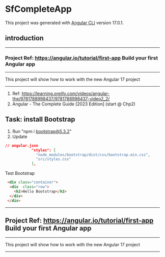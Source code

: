 # SfCompleteApp

This project was generated with [Angular CLI](https://github.com/angular/angular-cli) version 17.0.1.

## introduction

***

### Project Ref: <https://angular.io/tutorial/first-app>   Build your first Angular app

***
This project will show how to work with the new Angular 17 project
***

1. Ref: <https://learning.oreilly.com/videos/angular-the/9781788998437/9781788998437-video2_2/>
2. Angular - The Complete Guide [2023 Edition] (start @ Chp2)

## Task: install Bootstrap

1. Run "npm i bootstrap@5.3.2"
2. Update

```json
// angular.json
            "styles": [
              "node_modules/bootstrap/dist/css/bootstrap.min.css",
              "src/styles.css"
            ],
```

Test Bootstrap

```html
 <div class="container">
  <div  class="row">
    <h2>Hello Bootstrap</h2>
  </div>
 </div>
 ```

***

## Project Ref: <https://angular.io/tutorial/first-app>   Build your first Angular app

***
This project will show how to work with the new Angular 17 project
***
